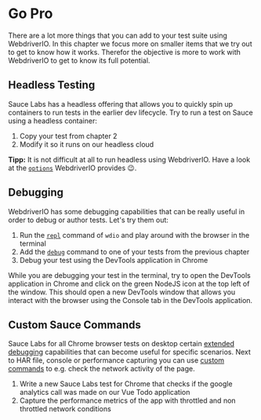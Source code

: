 Go Pro
======

There are a lot more things that you can add to your test suite using WebdriverIO. In this chapter we focus more on smaller items that we try out to get to know how it works. Therefor the objective is more to work with WebdriverIO to get to know its full potential.

## Headless Testing

Sauce Labs has a headless offering that allows you to quickly spin up containers to run tests in the earlier dev lifecycle. Try to run a test on Sauce using a headless container:

1. Copy your test from chapter 2
2. Modify it so it runs on our headless cloud

__Tipp:__ It is not difficult at all to run headless using WebdriverIO. Have a look at the [`options`](https://webdriver.io/docs/options.html) WebdriverIO provides 😉.

## Debugging

WebdriverIO has some debugging capabilities that can be really useful in order to debug or author tests. Let's try them out:

1. Run the [`repl`](https://webdriver.io/docs/repl.html) command of `wdio` and play around with the browser in the terminal
2. Add the [`debug`](https://webdriver.io/docs/api/browser/debug.html) command to one of your tests from the previous chapter
3. Debug your test using the DevTools application in Chrome

While you are debugging your test in the terminal, try to open the DevTools application in Chrome and click on the green NodeJS icon at the top left of the window. This should open a new DevTools window that allows you interact with the browser using the Console tab in the DevTools application.

## Custom Sauce Commands

Sauce Labs for all Chrome browser tests on desktop certain [extended debugging](https://saucelabs.com/blog/extended-debugging-with-sauce-labs) capabilities that can become useful for specific scenarios. Next to HAR file, console or performance capturing you can use [custom commands](https://webdriver.io/docs/api/saucelabs.html) to e.g. check the network activity of the page.

1. Write a new Sauce Labs test for Chrome that checks if the google analytics call was made on our Vue Todo application
2. Capture the performance metrics of the app with throttled and non throttled network conditions
